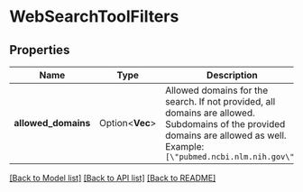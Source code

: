 # WebSearchToolFilters

## Properties

Name | Type | Description | Notes
------------ | ------------- | ------------- | -------------
**allowed_domains** | Option<**Vec<String>**> | Allowed domains for the search. If not provided, all domains are allowed. Subdomains of the provided domains are allowed as well.  Example: `[\"pubmed.ncbi.nlm.nih.gov\"]`  | [optional]

[[Back to Model list]](../README.md#documentation-for-models) [[Back to API list]](../README.md#documentation-for-api-endpoints) [[Back to README]](../README.md)


